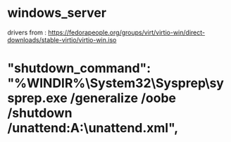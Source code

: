 # windows_server

drivers from :
https://fedorapeople.org/groups/virt/virtio-win/direct-downloads/stable-virtio/virtio-win.iso


#       "shutdown_command": "%WINDIR%\\System32\\Sysprep\\sysprep.exe /generalize /oobe /shutdown /unattend:A:\\unattend.xml",